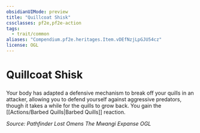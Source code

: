 ```yaml
---
obsidianUIMode: preview
title: "Quillcoat Shisk"
cssclasses: pf2e,pf2e-action
tags:
  - trait/common
aliases: "Compendium.pf2e.heritages.Item.vDEfNzjLpGJU54cz"
license: OGL
---
```

# Quillcoat Shisk

### 






Your body has adapted a defensive mechanism to break off your quills in an attacker, allowing you to defend yourself against aggressive predators, though it takes a while for the quills to grow back. You gain the [[Actions/Barbed Quills|Barbed Quills]] reaction.

*Source: Pathfinder Lost Omens The Mwangi Expanse*
*OGL*